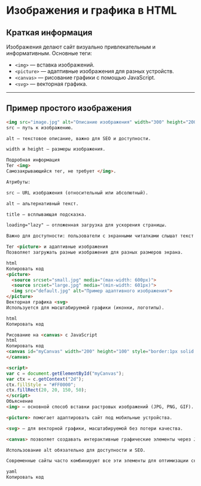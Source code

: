 # Изображения и графика в HTML

## Краткая информация
Изображения делают сайт визуально привлекательным и информативным. Основные теги:  
- `<img>` — вставка изображений.  
- `<picture>` — адаптивные изображения для разных устройств.  
- `<canvas>` — рисование графики с помощью JavaScript.  
- `<svg>` — векторная графика.  

---

## Пример простого изображения

```html
<img src="image.jpg" alt="Описание изображения" width="300" height="200">
src — путь к изображению.

alt — текстовое описание, важно для SEO и доступности.

width и height — размеры изображения.

Подробная информация
Тег <img>
Самозакрывающийся тег, не требует </img>.

Атрибуты:

src — URL изображения (относительный или абсолютный).

alt — альтернативный текст.

title — всплывающая подсказка.

loading="lazy" — отложенная загрузка для ускорения страницы.

Важно для доступности: пользователи с экранными читалками слышат текст alt.

Тег <picture> и адаптивные изображения
Позволяет загружать разные изображения для разных размеров экрана.

html
Копировать код
<picture>
  <source srcset="small.jpg" media="(max-width: 600px)">
  <source srcset="large.jpg" media="(min-width: 601px)">
  <img src="default.jpg" alt="Пример адаптивного изображения">
</picture>
Векторная графика <svg>
Используется для масштабируемой графики (иконки, логотипы).

html
Копировать код

Рисование на <canvas> с JavaScript
html
Копировать код
<canvas id="myCanvas" width="200" height="100" style="border:1px solid #000000;">
</canvas>

<script>
var c = document.getElementById("myCanvas");
var ctx = c.getContext("2d");
ctx.fillStyle = "#FF0000";
ctx.fillRect(20, 20, 150, 50);
</script>
Объяснение
<img> — основной способ вставки растровых изображений (JPG, PNG, GIF).

<picture> помогает адаптировать сайт под мобильные устройства.

<svg> — для векторной графики, масштабируемой без потери качества.

<canvas> позволяет создавать интерактивные графические элементы через JavaScript.

Использование alt обязательно для доступности и SEO.

Современные сайты часто комбинируют все эти элементы для оптимизации скорости и визуальной привлекательности.

yaml
Копировать код
